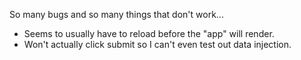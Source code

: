 So many bugs and so many things that don't work...

- Seems to usually have to reload before the "app" will render.
- Won't actually click submit so I can't even test out data injection.